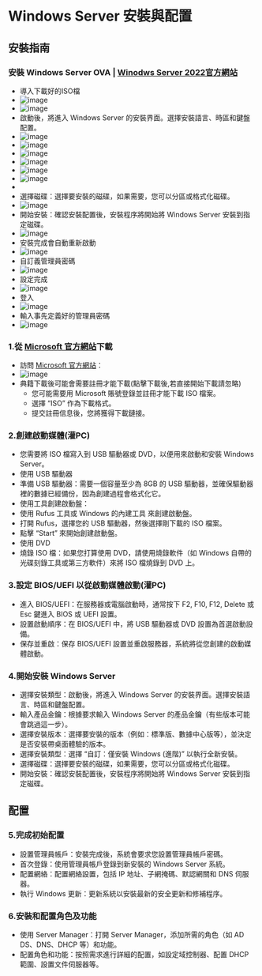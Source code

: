 # Windows Server 安裝與配置
## 安裝指南
### 安裝 Windows Server OVA | [Winodws Server 2022官方網站](https://www.microsoft.com/zh-tw/evalcenter/download-windows-server-2022)
- 導入下載好的ISO檔
- ![image](https://github.com/user-attachments/assets/96806c41-b2e9-4a2b-a76b-3ba3a69e6674)
- ![image](https://github.com/user-attachments/assets/025e1d16-ee2e-401c-ba98-c3343e638d21)
- 啟動後，將進入 Windows Server 的安裝界面。選擇安裝語言、時區和鍵盤配置。
- ![image](https://github.com/user-attachments/assets/854a7178-e863-46d0-a347-48c07e3ce62d)
- ![image](https://github.com/user-attachments/assets/dd24640d-649a-4dca-8fcc-782058fe5644)
- ![image](https://github.com/user-attachments/assets/4d295b70-5d36-4c25-9f25-09baa0d34d30)
- ![image](https://github.com/user-attachments/assets/a93199ea-952e-47b1-8b28-89d18f5f9c39)
- ![image](https://github.com/user-attachments/assets/15804629-7e98-4b96-943c-3bec43ea34a6)
- ![image](https://github.com/user-attachments/assets/8bc1a1af-8ad0-4fcd-8434-1961c5188b69)
- 
- 選擇磁碟：選擇要安裝的磁碟，如果需要，您可以分區或格式化磁碟。
- ![image](https://github.com/user-attachments/assets/2593e65f-c9d2-4c7b-99a4-4497e3b44dc4)
- 開始安裝：確認安裝配置後，安裝程序將開始將 Windows Server 安裝到指定磁碟。
- ![image](https://github.com/user-attachments/assets/aefbe514-20ff-4035-97e5-b6d526c72b78)
- 安裝完成會自動重新啟動
- ![image](https://github.com/user-attachments/assets/eabe99b0-1d68-4591-8fae-cff7f3e08a5a)
- 自訂義管理員密碼
- ![image](https://github.com/user-attachments/assets/712fda0d-9925-4b26-a76b-a079ada60baa)
- 設定完成
- ![image](https://github.com/user-attachments/assets/9ec53f9f-2dc4-4849-b416-605d68447581)
- 登入
- ![image](https://github.com/user-attachments/assets/93df5543-a2ad-4bd6-bb96-3d5f8fc03fb3)
- 輸入事先定義好的管理員密碼
- ![image](https://github.com/user-attachments/assets/5b27212b-1de5-4374-984c-ead895fe3f5c)

### 1.從 [Microsoft 官方網站](https://www.microsoft.com/zh-tw/evalcenter/download-windows-server-2022)下載
- 訪問 [Microsoft 官方網站](https://www.microsoft.com/zh-tw/evalcenter/download-windows-server-2022)：
- ![image](https://github.com/user-attachments/assets/89494bbc-3fd3-49ee-a0fb-f1f42215936d)
- 典籍下載後可能會需要註冊才能下載(點擊下載後,若直接開始下載請忽略)
  - 您可能需要用 Microsoft 賬號登錄並註冊才能下載 ISO 檔案。
  - 選擇 “ISO” 作為下載格式。
  - 提交註冊信息後，您將獲得下載鏈接。
### 2.創建啟動媒體(灌PC)
- 您需要將 ISO 檔寫入到 USB 驅動器或 DVD，以便用來啟動和安裝 Windows Server。
- 使用 USB 驅動器
- 準備 USB 驅動器：需要一個容量至少為 8GB 的 USB 驅動器，並確保驅動器裡的數據已經備份，因為創建過程會格式化它。
- 使用工具創建啟動盤：
- 使用 Rufus 工具或 Windows 的內建工具 來創建啟動盤。
- 打開 Rufus，選擇您的 USB 驅動器，然後選擇剛下載的 ISO 檔案。
- 點擊 “Start” 來開始創建啟動盤。
- 使用 DVD
- 燒錄 ISO 檔：如果您打算使用 DVD，請使用燒錄軟件（如 Windows 自帶的光碟刻錄工具或第三方軟件）來將 ISO 檔燒錄到 DVD 上。
### 3.設定 BIOS/UEFI 以從啟動媒體啟動(灌PC)
- 進入 BIOS/UEFI：在服務器或電腦啟動時，通常按下 F2, F10, F12, Delete 或 Esc 鍵進入 BIOS 或 UEFI 設置。
- 設置啟動順序：在 BIOS/UEFI 中，將 USB 驅動器或 DVD 設置為首選啟動設備。
- 保存並重啟：保存 BIOS/UEFI 設置並重啟服務器，系統將從您創建的啟動媒體啟動。
### 4.開始安裝 Windows Server
- 選擇安裝類型：啟動後，將進入 Windows Server 的安裝界面。選擇安裝語言、時區和鍵盤配置。
- 輸入產品金鑰：根據要求輸入 Windows Server 的產品金鑰（有些版本可能會跳過這一步）。
- 選擇安裝版本：選擇要安裝的版本（例如：標準版、數據中心版等），並決定是否安裝帶桌面體驗的版本。
- 選擇安裝類型：選擇 “自訂：僅安裝 Windows (進階)” 以執行全新安裝。
- 選擇磁碟：選擇要安裝的磁碟，如果需要，您可以分區或格式化磁碟。
- 開始安裝：確認安裝配置後，安裝程序將開始將 Windows Server 安裝到指定磁碟。
## 配置
### 5.完成初始配置
- 設置管理員帳戶：安裝完成後，系統會要求您設置管理員帳戶密碼。
- 首次登錄：使用管理員帳戶登錄到新安裝的 Windows Server 系統。
- 配置網絡：配置網絡設置，包括 IP 地址、子網掩碼、默認網關和 DNS 伺服器。
- 執行 Windows 更新：更新系統以安裝最新的安全更新和修補程序。
### 6.安裝和配置角色及功能
- 使用 Server Manager：打開 Server Manager，添加所需的角色（如 AD DS、DNS、DHCP 等）和功能。
- 配置角色和功能：按照需求進行詳細的配置，如設定域控制器、配置 DHCP 範圍、設置文件伺服器等。
